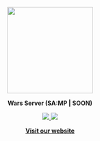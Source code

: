 <p align="center">
  <a href="https://0hp.ro">
    <img src="https://i.imgur.com/XaNn9mY.png" width="200px"/>
  </a>
</p>

<p align="center">
  <b>Wars Server<b/> (SA:MP | SOON)
</p>

<p align="center">
  <a href="https://www.youtube.com/@FelixSRL">
    <img src="https://img.shields.io/badge/Youtube-f00?logo=youtube&logoColor=white" />
  </a>
  <a href="https://discord.gg/FSB4vwyFFC">
    <img src="https://img.shields.io/badge/Discord-78d?logo=discord&logoColor=white" />
  </a>
</p>
  
<p align="center">
  <a href="https://0hp.ro/"><strong>Visit our website</strong></a>
</p>
